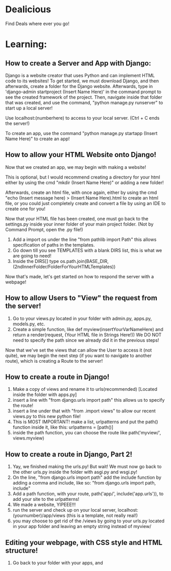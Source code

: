# Dealicious
Find Deals where ever you go!


# Learning:

## How to create a Server and App with Django:

Django is a website creator that uses Python and can implement HTML code to its websites!
To get started, we must download Django, and then afterwards, create a folder for the Django website.
Afterwards, type in 'django-admin startproject (Insert Name Here)' in the command prompt to see the created framework of the project.
Then, navigate inside that folder that was created, and use the command, "python manage.py runserver" to start up a local server!

Use localhost:(numberhere) to access to your local server. (Ctrl + C ends the server!)

To create an app, use the command "python manage.py startapp (Insert Name Here)" to create an app!

## How to allow your HTML Website onto Django!
Now that we created an app, we may begin with making a website!

This is optional, but I would recommend creating a directory for your html either by using the cmd "mkdir (Insert Name Here)" or adding a new folder!

Afterwards, create an html file, with once again, either by using the cmd "echo (Insert message here) > (Insert Name Here).html to create an html file, or you could just completely create and convert a file by using an IDE to create one for you!

Now that your HTML file has been created, one must go back to the settings.py inside your inner folder of your main project folder. (Not by Command Prompt, open the .py file!)

1. Add a import os under the line "from pathlib import Path" this allows specification of paths in the templates.
2. Go down till you see TEMPLATES with a blank DIRS list, this is what we are going to need!
3. Inside the DIRS[] type os.path.join(BASE_DIR, (2ndInnerFolder/FolderForYourHTMLTemplates))

Now that's made, let's get started on how to respond the server with a webpage!

## How to allow Users to "View" the request from the server!
1. Go to your views.py located in your folder with admin.py, apps.py, models.py, etc.
2. Create a simple function, like def myview(insertYourVarNameHere) and return a render(request, (Your HTML file in Strings Here!))
We DO NOT need to specify the path since we already did it in the previous steps!

Now that we've set the views that can allow the User to access it (not quite), we may begin the next step (if you want to navigate to another route), which is creating a Route to the server!

## How to create a route in Django!
1. Make a copy of views and rename it to urls(recommended) [Located inside the folder with apps.py]
2. insert a line with "from django.urls import path" this allows us to specify the route!
3. insert a line under that with "from .import views" to allow our recent views.py to this new python file!
4. This is MOST IMPORTANT! make a list, urlpatterns and put the path() function inside it, like this: urlpatterns = [path()]
5. inside the path function, you can choose the route like path('myview/', views.myview)

## How to create a route in Django, Part 2!
1. Yay, we finished making the urls.py! But wait! We must now go back to the other urls.py inside the folder with asgi.py and wsgi.py!
2. On the line, "from django.urls import path" add the include function by adding a comma and include, like so: "from django.urls import path, include"
3. Add a path function, with your route, path('app/', include('app.urls')), to add your site to the urlpatterns!
4. We made a website, YIPEEE!!!
5. run the server and check up on your local server, localhost:(yournumber)/app/views (this is a template, not really real!)
6. you may choose to get rid of the /views by going to your urls.py located in your app folder and leaving an empty string instead of myview/


## Editing your webpage, with CSS style and HTML structure!
1. Go back to your folder with your apps, and 
